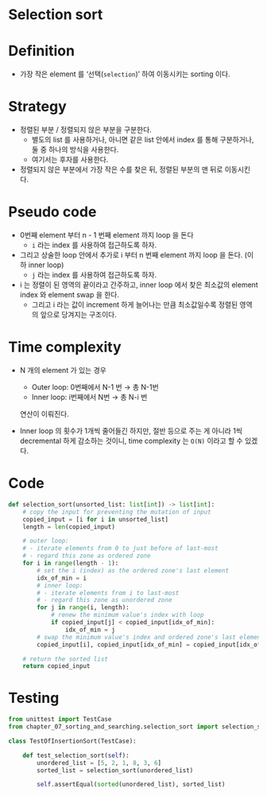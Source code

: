 # Selection sort

# Definition

- 가장 작은 element 를 ‘선택(`selection`)’ 하여 이동시키는 sorting 이다.

# Strategy

- 정렬된 부분 / 정렬되지 않은 부분을 구분한다.
    - 별도의 list 를 사용하거나, 아니면 같은 list 안에서 index 를 통해 구분하거나, 둘 중 하나의 방식을 사용한다.
    - 여기서는 후자를 사용한다.
- 정렬되지 않은 부분에서 가장 작은 수를 찾은 뒤, 정렬된 부분의 맨 뒤로 이동시킨다.

# Pseudo code

- 0번째 element 부터 n - 1 번째 element 까지 loop 을 돈다
    - `i` 라는 index 를 사용하여 접근하도록 하자.
- 그리고 상술한  loop 안에서 추가로 i 부터 n 번째 element 까지 loop 을 돈다. (이하 inner loop)
    - `j` 라는 index 를 사용하여 접근하도록 하자.
- i 는 정렬이 된 영역의 끝이라고 간주하고, inner loop 에서 찾은 최소값의 element index 와 element swap 을 한다.
    - 그리고 i 라는 값이 increment 하게 늘어나는 만큼 최소값일수록 정렬된 영역의 앞으로 당겨지는 구조이다.

# Time complexity

- N 개의 element 가 있는 경우
    - Outer loop: 0번째에서 N-1 번 → 총 N-1번
    - Inner loop: i번째에서 N번 → 총 N-i 번
    
    연산이 이뤄진다.
    
- Inner loop 의 횟수가 1개씩 줄어들긴 하지만, 절반 등으로 주는 게 아니라 1씩 decremental 하게 감소하는 것이니, time complexity 는 `O(N)` 이라고 할 수 있겠다.

# Code

```python
def selection_sort(unsorted_list: list[int]) -> list[int]:
    # copy the input for preventing the mutation of input
    copied_input = [i for i in unsorted_list]
    length = len(copied_input)

    # outer loop:
    # - iterate elements from 0 to just before of last-most
    # - regard this zone as ordered zone
    for i in range(length - 1):
        # set the i (index) as the ordered zone's last element
        idx_of_min = i
        # inner loop:
        # - iterate elements from i to last-most
        # - regard this zone as unordered zone
        for j in range(i, length):
            # renew the minimum value's index with loop
            if copied_input[j] < copied_input[idx_of_min]:
                idx_of_min = j
        # swap the minimum value's index and ordered zone's last element's index
        copied_input[i], copied_input[idx_of_min] = copied_input[idx_of_min], copied_input[i]

    # return the sorted list
    return copied_input
```

# Testing

```python
from unittest import TestCase
from chapter_07_sorting_and_searching.selection_sort import selection_sort

class TestOfInsertionSort(TestCase):

    def test_selection_sort(self):
        unordered_list = [5, 2, 1, 8, 3, 6]
        sorted_list = selection_sort(unordered_list)

        self.assertEqual(sorted(unordered_list), sorted_list)
```